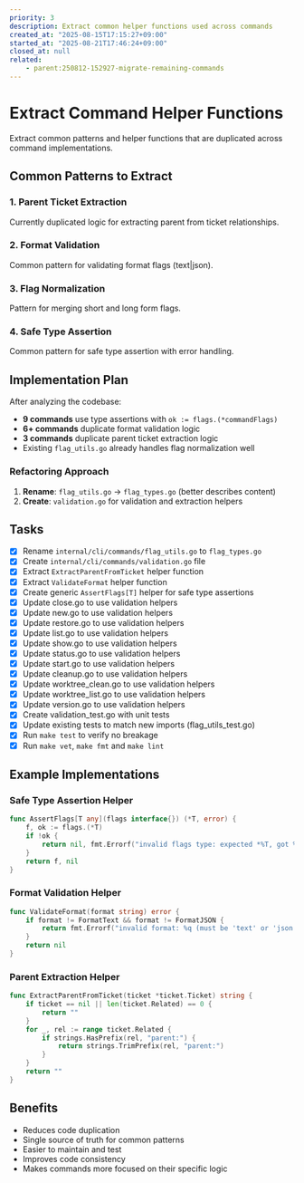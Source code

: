 ```yaml
---
priority: 3
description: Extract common helper functions used across commands
created_at: "2025-08-15T17:15:27+09:00"
started_at: "2025-08-21T17:46:24+09:00"
closed_at: null
related:
    - parent:250812-152927-migrate-remaining-commands
---
```


# Extract Command Helper Functions

Extract common patterns and helper functions that are duplicated across command implementations.

## Common Patterns to Extract

### 1. Parent Ticket Extraction
Currently duplicated logic for extracting parent from ticket relationships.

### 2. Format Validation
Common pattern for validating format flags (text|json).

### 3. Flag Normalization
Pattern for merging short and long form flags.

### 4. Safe Type Assertion
Common pattern for safe type assertion with error handling.

## Implementation Plan

After analyzing the codebase:
- **9 commands** use type assertions with `ok := flags.(*commandFlags)`
- **6+ commands** duplicate format validation logic
- **3 commands** duplicate parent ticket extraction logic
- Existing `flag_utils.go` already handles flag normalization well

### Refactoring Approach
1. **Rename**: `flag_utils.go` → `flag_types.go` (better describes content)
2. **Create**: `validation.go` for validation and extraction helpers

## Tasks

- [x] Rename `internal/cli/commands/flag_utils.go` to `flag_types.go`
- [x] Create `internal/cli/commands/validation.go` file
- [x] Extract `ExtractParentFromTicket` helper function
- [x] Extract `ValidateFormat` helper function  
- [x] Create generic `AssertFlags[T]` helper for safe type assertions
- [x] Update close.go to use validation helpers
- [x] Update new.go to use validation helpers
- [x] Update restore.go to use validation helpers
- [x] Update list.go to use validation helpers
- [x] Update show.go to use validation helpers
- [x] Update status.go to use validation helpers
- [x] Update start.go to use validation helpers
- [x] Update cleanup.go to use validation helpers
- [x] Update worktree_clean.go to use validation helpers
- [x] Update worktree_list.go to use validation helpers
- [x] Update version.go to use validation helpers
- [x] Create validation_test.go with unit tests
- [x] Update existing tests to match new imports (flag_utils_test.go)
- [x] Run `make test` to verify no breakage
- [x] Run `make vet`, `make fmt` and `make lint`

## Example Implementations

### Safe Type Assertion Helper
```go
func AssertFlags[T any](flags interface{}) (*T, error) {
    f, ok := flags.(*T)
    if !ok {
        return nil, fmt.Errorf("invalid flags type: expected *%T, got %T", *new(T), flags)
    }
    return f, nil
}
```

### Format Validation Helper
```go
func ValidateFormat(format string) error {
    if format != FormatText && format != FormatJSON {
        return fmt.Errorf("invalid format: %q (must be 'text' or 'json')", format)
    }
    return nil
}
```

### Parent Extraction Helper
```go
func ExtractParentFromTicket(ticket *ticket.Ticket) string {
    if ticket == nil || len(ticket.Related) == 0 {
        return ""
    }
    for _, rel := range ticket.Related {
        if strings.HasPrefix(rel, "parent:") {
            return strings.TrimPrefix(rel, "parent:")
        }
    }
    return ""
}
```

## Benefits

- Reduces code duplication
- Single source of truth for common patterns
- Easier to maintain and test
- Improves code consistency
- Makes commands more focused on their specific logic
